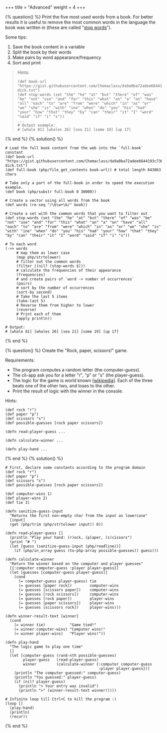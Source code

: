 +++
title = "Advanced"
weight = 4
+++

{% question() %} 
Print the five most used words from a book. For better results it is useful to remove the most common
words in the language the book was written in (these are called "[stop words](https://en.wikipedia.org/wiki/Stop_word)").

Some tips:
1) Save the book content in a variable
2) Split the book by their words
3) Make pairs by word appearance/frequency
4) Sort and print

> Hints:
> ```phel
> (def book-url "https://gist.githubusercontent.com/Chemaclass/da9a0ba72adee6644193c730d4f307b2/raw/1164593f76ae7157d816bcc8d700937dfb73420e/moby-dick.txt")
> (def stop-words (set "the" "he" "at" "but" "there" "of" "was" "be" "not" "use" "and" "for" "this" "what" "an" "a" "on" "have" "all" "each" "to" "are" "from" "were" "which" "in" "as" "or" "we" "she" "is" "with" "ine" "when" "do" "you" "his" "had" "your" "how" "that" "they" "by" "can" "their" "it" "I" "word" "said" "if" "i" "s"))
> ...
> # Output example:
> # [whale 81] [whales 26] [sea 21] [some 19] [up 17]
{% end %}
{% solution() %}
```phel
# Load the full book content from the web into the `full-book` constant
(def book-url "https://gist.githubusercontent.com/Chemaclass/da9a0ba72adee6644193c730d4f307b2/raw/1164593f76ae7157d816bcc8d700937dfb73420e/moby-dick.txt")
(def full-book (php/file_get_contents book-url)) # total length 643063 chars

# Take only a part of the full-book in order to speed the execution example.
(def book (php/substr full-book 0 30000))

# Create a vector using all words from the book
(def words (re-seq "/\b\w+\b/" book))

# Create a set with the common words that you want to filter out
(def stop-words (set "the" "he" "at" "but" "there" "of" "was" "be" "not" "use" "and" "for" "this" "what" "an" "a" "on" "have" "all" "each" "to" "are" "from" "were" "which" "in" "as" "or" "we" "she" "is" "with" "ine" "when" "do" "you" "his" "had" "your" "how" "that" "they" "by" "can" "their" "it" "I" "word" "said" "if" "i" "s"))

# To each word
(->> words
     # map them as lower case
     (map php/strtolower)
     # filter out the common words
     (filter |(nil? (stop-words $)))
     # calculate the frequencies of their appearance
     (frequencies)
     # and create pairs of `word -> number of occurrences`
     (pairs)
     # sort by the number of occurrences
     (sort-by second)
     # Take the last 5 items
     (take-last 5)
     # Reverse them from higher to lower
     (reverse)
     # Print each of them
     (apply println))

# Output:
# [whale 81] [whales 26] [sea 21] [some 19] [up 17]
```
{% end %}


{% question() %}
Create the "Rock, paper, scissors!" game.

Requirements:
- The program computes a random letter (the computer-guess).
- The cli-app ask you for a letter "r", "p" or "s" (the player-guess).
- The logic for the game is world known [[wikipedia](https://en.wikipedia.org/wiki/Rock_paper_scissors)].
Each of the three beats one of the other two, and loses to the other.
- Print the result of logic with the winner in the console.

Hints:
```phel
(def rock "r")
(def paper "p")
(def scissors "s")
(def possible-guesses [rock paper scissors])

(defn read-player-guess ...

(defn calculate-winner ...

(defn play-hand ...
```
{% end %}
{% solution() %}
```phel
# First, declare some constants according to the program domain
(def rock "r")
(def paper "p")
(def scissors "s")
(def possible-guesses [rock paper scissors])

(def computer-wins 1)
(def player-wins 2)
(def tie 3)

(defn sanitize-guess-input
  "Returns the first non-empty char from the input as lowercase"
  [input]
  (get (php/trim (php/strtolower input)) 0))

(defn read-player-guess []
  (println "Play your hand: (r)ock, (p)aper, (s)cissors")
  (print "# ")
  (let [guess (sanitize-guess-input (php/readline))]
    (if (php/in_array guess (to-php-array possible-guesses)) guess)))

(defn calculate-winner
  "Return the winner based on the computer and player guesses"
  [{:computer computer-guess :player player-guess}]
  (let [guesses [computer-guess player-guess]]
    (cond
      (= computer-guess player-guess) tie
      (= guesses [paper rock])        computer-wins
      (= guesses [scissors paper])    computer-wins
      (= guesses [rock scissors])     computer-wins
      (= guesses [rock paper])        player-wins
      (= guesses [paper scissors])    player-wins
      (= guesses [scissors rock])     player-wins)))

(defn winner-result-text [winner]
  (cond
    (= winner tie)           "Game tied!"
    (= winner computer-wins) "Computer wins!"
    (= winner player-wins)   "Player wins!"))

(defn play-hand
  "The logic game to play one time"
  []
  (let [computer-guess (rand-nth possible-guesses)
        player-guess   (read-player-guess)
        winner         (calculate-winner {:computer computer-guess
                                          :player player-guess})]
    (println "The computer guessed:" computer-guess)
    (println "You guessed:" player-guess)
    (if (nil? player-guess)
      (println "> Your entry was invalid")
      (println ">" (winner-result-text winner)))))

# Infinite loop till Ctrl+C to kill the program :)
(loop []
  (play-hand)
  (println)
  (recur))
```
{% end %}
